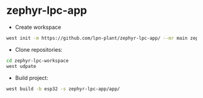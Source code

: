 # zephyr-lpc-app

* Create workspace

```bash
west init -m https://github.com/lpn-plant/zephyr-lpc-app/ --mr main zephyr-lpc-workspace
```

* Clone repositories:

```bash
cd zephyr-lpc-workspace
west udpate
```

* Build project:

```bash
west build -b esp32 -s zephyr-lpc-app/app/
```

